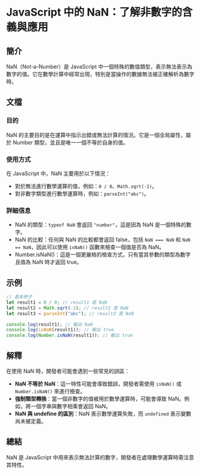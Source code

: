 <!--
Meta Description: # JavaScript 中的 NaN：了解非數字的含義與應用 ## 簡介 NaN（Not-a-Number）是 JavaScript 中一個特殊的數值類型，表示無法表示為數字的值。它在數學計算中經常出現，特別是當操作的數據無法被正確解析為數字時。 ## 文檔 ### 目的 NaN 的主要目的是在運...
Meta Keywords: nan, number, isnan, javascript, result1
-->

# JavaScript 中的 NaN：了解非數字的含義與應用

## 簡介
NaN（Not-a-Number）是 JavaScript 中一個特殊的數值類型，表示無法表示為數字的值。它在數學計算中經常出現，特別是當操作的數據無法被正確解析為數字時。

## 文檔
### 目的
NaN 的主要目的是在運算中指示出錯或無法計算的情況。它是一個全局屬性，屬於 Number 類型，並且是唯一一個不等於自身的值。

### 使用方式
在 JavaScript 中，NaN 主要用於以下情況：
- 對於無法進行數學運算的值，例如：`0 / 0`、`Math.sqrt(-1)`。
- 對非數字類型進行數學運算時，例如：`parseInt("abc")`。

### 詳細信息
- NaN 的類型：`typeof NaN` 會返回 `"number"`，這是因為 NaN 是一個特殊的數字。
- NaN 的比較：任何與 NaN 的比較都會返回 false，包括 `NaN === NaN` 和 `NaN == NaN`，因此可以使用 `isNaN()` 函數來檢查一個值是否為 NaN。
- Number.isNaN()：這是一個更嚴格的檢查方式，只有當其參數的類型為數字且值為 NaN 時才返回 true。

## 示例
```javascript
// 基本例子
let result1 = 0 / 0; // result1 是 NaN
let result2 = Math.sqrt(-1); // result2 是 NaN
let result3 = parseInt("abc"); // result3 是 NaN

console.log(result1); // 輸出 NaN
console.log(isNaN(result1)); // 輸出 true
console.log(Number.isNaN(result1)); // 輸出 true
```

## 解釋
在使用 NaN 時，開發者可能會遇到一些常見的誤區：
- **NaN 不等於 NaN**：這一特性可能會導致錯誤，開發者需使用 `isNaN()` 或 `Number.isNaN()` 來進行檢查。
- **強制類型轉換**：當一個非數字的值被用於數學運算時，可能會導致 NaN。例如，將一個字串與數字相乘會返回 NaN。
- **NaN 與 undefine 的區別**：NaN 表示數學運算失敗，而 `undefined` 表示變數尚未被定義。

## 總結
NaN 是 JavaScript 中用來表示無法計算的數字，開發者在處理數學運算時需注意其特性。